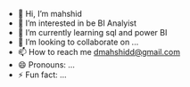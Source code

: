- 👋 Hi, I’m mahshid
- 👀 I’m interested in be BI Analyist
- 🌱 I’m currently learning sql and power BI
- 💞️ I’m looking to collaborate on ...
- 📫 How to reach me dmahshidd@gmail.com
- 😄 Pronouns: ...
- ⚡ Fun fact: ...

<!---
mahshid5980/mahshid5980 is a ✨ special ✨ repository because its `README.md` (this file) appears on your GitHub profile.
You can click the Preview link to take a look at your changes.
--->
